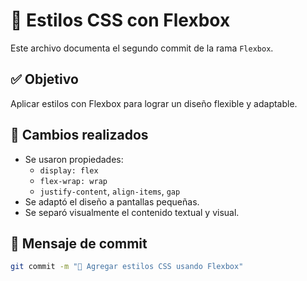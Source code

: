 # 💄 Estilos CSS con Flexbox

Este archivo documenta el segundo commit de la rama `Flexbox`.

## ✅ Objetivo

Aplicar estilos con Flexbox para lograr un diseño flexible y adaptable.

## 📄 Cambios realizados

- Se usaron propiedades:
  - `display: flex`
  - `flex-wrap: wrap`
  - `justify-content`, `align-items`, `gap`
- Se adaptó el diseño a pantallas pequeñas.
- Se separó visualmente el contenido textual y visual.

## 🧠 Mensaje de commit

```bash
git commit -m "💄 Agregar estilos CSS usando Flexbox"
```
